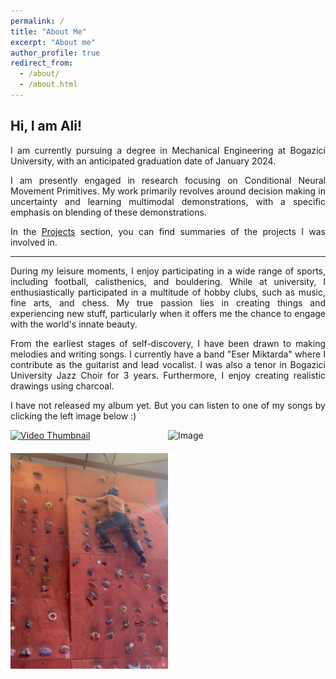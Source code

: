 ```yaml
---
permalink: /
title: "About Me"
excerpt: "About me"
author_profile: true
redirect_from:
  - /about/
  - /about.html
---
```


Hi, I am Ali!
------

<p align="justify">
I am currently pursuing a degree in Mechanical Engineering at Bogazici University, with an anticipated graduation date of January 2024.
</p>

<p align="justify">
I am presently engaged in research focusing on Conditional Neural Movement Primitives. My work primarily revolves around decision making in uncertainty and learning multimodal demonstrations, with a specific emphasis on  blending of these demonstrations.
</p>

<p align="justify">
In the <A HREF="/projects/">Projects</A> section, you can find summaries of the projects I was involved in.
</p>

---

<p align="justify">
During my leisure moments, I enjoy participating in a wide range of sports, including football, calisthenics, and bouldering. While at university, I enthusiastically participated in a multitude of hobby clubs, such as music, fine arts, and chess. My true passion lies in creating things and experiencing new stuff, particularly when it offers me the chance to engage with the world's innate beauty.
</p>
<p align="justify">
From the earliest stages of self-discovery, I have been drawn to making melodies and writing songs. I currently have a band "Eser Miktarda" where I contribute as the guitarist and lead vocalist. I was also a tenor in Bogazici University Jazz Choir for 3 years. Furthermore, I enjoy creating realistic drawings using charcoal.
</p>

<p align="justify">
I have not released my album yet. But you can listen to one of my songs by clicking the left image below :)
</p>

<div style="display: flex; align-items: start;">
    <div style="flex: 1; display: flex; flex-direction: column;">
        <a href="https://www.youtube.com/watch?v=tg1l8wEdUa8&ab_channel=alibaturkarakulluk%C3%A7u">
            <img src="https://img.youtube.com/vi/tg1l8wEdUa8/0.jpg" alt="Video Thumbnail" style="width: 300px; height: auto;">
        </a>
        <img src="images/boulder.jpg" alt="Boulder Image" style="width: 300px; height: auto; margin-top: 20px;">
    </div>
    <div style="flex: 1;">
        <img src="https://github.com/ChazzKemal/ChazzKemal.github.io/assets/71472091/aa4e9677-8fc3-4a5b-98b0-bdaf827b9b24" alt="Image" style="width: 400px; height: 660px;">
    </div>
</div>






